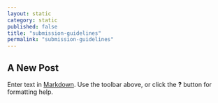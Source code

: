 ```yaml
---
layout: static
category: static
published: false
title: "submission-guidelines"
permalink: "submission-guidelines"
---
```


## A New Post

Enter text in [Markdown](http://daringfireball.net/projects/markdown/). Use the toolbar above, or click the **?** button for formatting help.
